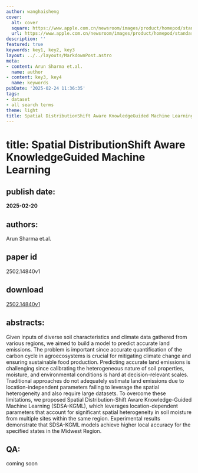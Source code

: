```yaml
---
author: wanghaisheng
cover:
  alt: cover
  square: https://www.apple.com.cn/newsroom/images/product/homepod/standard/Apple-HomePod-hero-230118_big.jpg.large_2x.jpg
  url: https://www.apple.com.cn/newsroom/images/product/homepod/standard/Apple-HomePod-hero-230118_big.jpg.large_2x.jpg
description: ''
featured: true
keywords: key1, key2, key3
layout: ../../layouts/MarkdownPost.astro
meta:
- content: Arun Sharma et.al.
  name: author
- content: key3, key4
  name: keywords
pubDate: '2025-02-24 11:36:35'
tags:
- dataset
- all search terms
theme: light
title: Spatial DistributionShift Aware KnowledgeGuided Machine Learning
---
```


# title: Spatial DistributionShift Aware KnowledgeGuided Machine Learning 
## publish date: 
**2025-02-20** 
## authors: 
  Arun Sharma et.al. 
## paper id
2502.14840v1
## download
[2502.14840v1](http://arxiv.org/abs/2502.14840v1)
## abstracts:
Given inputs of diverse soil characteristics and climate data gathered from various regions, we aimed to build a model to predict accurate land emissions. The problem is important since accurate quantification of the carbon cycle in agroecosystems is crucial for mitigating climate change and ensuring sustainable food production. Predicting accurate land emissions is challenging since calibrating the heterogeneous nature of soil properties, moisture, and environmental conditions is hard at decision-relevant scales. Traditional approaches do not adequately estimate land emissions due to location-independent parameters failing to leverage the spatial heterogeneity and also require large datasets. To overcome these limitations, we proposed Spatial Distribution-Shift Aware Knowledge-Guided Machine Learning (SDSA-KGML), which leverages location-dependent parameters that account for significant spatial heterogeneity in soil moisture from multiple sites within the same region. Experimental results demonstrate that SDSA-KGML models achieve higher local accuracy for the specified states in the Midwest Region.
## QA:
coming soon
